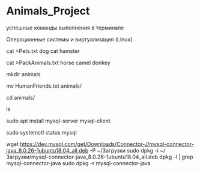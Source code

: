 # Animals_Project

успешные команды выполнения в терминале

Операционные системы и виртуализация (Linux)

cat >Pets.txt
dog cat hamster

cat >PackAnimals.txt
horse camel donkey

 mkdir animals
 
 mv HumanFriends.txt animals/
 
 cd animals/
 
 ls
 
 sudo apt install mysql-server mysql-client
 
 sudo systemctl status mysql

 wget https://dev.mysql.com/get/Downloads/Connector-J/mysql-connector-java_8.0.26-1ubuntu18.04_all.deb -P ~/Загрузки
 sudo dpkg -i ~/Загрузки/mysql-connector-java_8.0.26-1ubuntu18.04_all.deb
 dpkg -l | grep mysql-connector-java
 sudo dpkg -r mysql-connector-java
